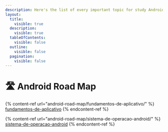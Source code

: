 ```yaml
---
description: Here's the list of every important topic for study Android.
layout:
  title:
    visible: true
  description:
    visible: true
  tableOfContents:
    visible: false
  outline:
    visible: false
  pagination:
    visible: false
---
```


# 🛣 Android Road Map

{% content-ref url="android-road-map/fundamentos-de-aplicativo/" %}
[fundamentos-de-aplicativo](android-road-map/fundamentos-de-aplicativo/)
{% endcontent-ref %}

{% content-ref url="android-road-map/sistema-de-operacao-android/" %}
[sistema-de-operacao-android](android-road-map/sistema-de-operacao-android/)
{% endcontent-ref %}
